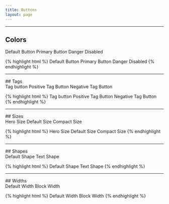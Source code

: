 ```yaml
---
title: Buttons
layout: page
---
```


<hr />

## Colors
<div class="m-bottom-5">
	<span role="button" class="m-bottom-2 Button">Default Button</span>
	<span role="button" class="m-bottom-2 Button Button--primary">Primary Button</span>
	<span role="button" class="m-bottom-2 Button Button--danger">Danger</span>
	<span role="button" class="m-bottom-2 Button Button--disabled">Disabled</span>
</div>

{% highlight html %}
<span role="button" class="Button">Default Button</span>
<span role="button" class="Button Button--primary">Primary Button</span>
<span role="button" class="Button Button--danger">Danger</span>
<span role="button" class="Button Button--disabled">Disabled</span>
{% endhighlight %}

<hr />
## Tags

<div class="m-bottom-5">
	<span role="button" class="m-bottom-2 Button Button__tag" data-label="label">Tag button</span>
	<span role="button" class="m-bottom-2 Button Button__tag Button__tag--positive" data-label="label">Positive Tag Button</span>
	<span role="button" class="m-bottom-2 Button Button__tag Button__tag--negative" data-label="label">Negative Tag Button</span>
</div>

{% highlight html %}
<span role="button" class="Button Button__tag">Tag button</span>
<span role="button" class="Button Button__tag Button__tag--positive">Positive Tag Button</span>
<span role="button" class="Button Button__tag Button__tag--negative">Negative Tag Button</span>
{% endhighlight %}

<hr />
## Sizes

<div class="m-bottom-5">
	<span role="button" class="m-bottom-2 Button Button--hero">Hero Size</span>
	<span role="button" class="m-bottom-2 Button">Default Size</span>
	<span role="button" class="m-bottom-2 Button Button--compact">Compact Size</span>
</div>

{% highlight html %}
<span role="button" class="m-bottom-2 Button Button--hero">Hero Size</span>
<span role="button" class="Button">Default Size</span>
<span role="button" class="Button Button--compact">Compact Size</span>
{% endhighlight %}

<hr />
## Shapes

<div class="m-bottom-5">
	<span role="button" class="m-bottom-2 Button">Default Shape</span>
	<span role="button" class=" m-bottom-2 Button Button--text">Text Shape</span>
</div>

{% highlight html %}
<span role="button" class="Button">Default Shape</span>
<span role="button" class="Button Button--text">Text Shape</span>
{% endhighlight %}

<hr />
## Widths

<div class="m-bottom-5">
	<span role="button" class="m-bottom-2 Button">Default Width</span>
	<span role="button" class="m-bottom-2 Button Button--block">Block Width</span>
</div>

{% highlight html %}
<span role="button" class="Button">Default Width</span>
<span role="button" class="Button Button--block">Block Width</span>
{% endhighlight %}
